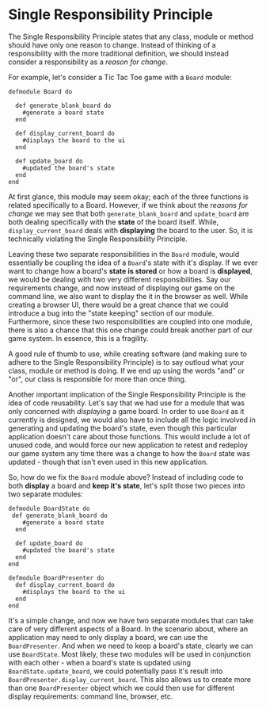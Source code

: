Single Responsibility Principle
===============================
The Single Responsibility Principle states that any class, module or
method should have only one reason to change. Instead of thinking of a
responsibility with the more traditional definition, we should instead
consider a responsibility as a *reason for change*.

For example, let's consider a Tic Tac Toe game with a ```Board```
module:

```
defmodule Board do

  def generate_blank_board do
    #generate a board state
  end

  def display_current_board do
    #displays the board to the ui
  end

  def update_board do
    #updated the board's state
  end
end
```

At first glance, this module may seem okay; each of the three functions
is related specifically to a Board. However, if we think about the
*reasons for change* we may see that both ```generate_blank_board``` and
```update_board``` are both dealing specifically with the **state** of
the board itself. While, ```display_current_board``` deals with
**displaying** the board to the user. So, it is technically violating
the Single Responsibility Principle.

Leaving these two separate responsibilities in the ```Board``` module,
would essentially be coupling the idea of a ```Board```'s state with
it's display. If we ever want to change how a board's **state is
stored** or how a board is **displayed**, we would be dealing with two
very different responsibilities.  Say our requirements change, and now
instead of displaying our game on the command line, we also want to
display the it in the browser as well. While creating a browser UI,
there would be a great chance that we could introduce a bug into the
"state keeping" section of our module. Furthermore, since these two
responsibilities are coupled into one module, there is also a chance
that this one change could break another part of our game system. In
essence, this is a fragility.

A good rule of thumb to use, while creating software (and making sure to
adhere to the Single Responsibility Principle) is to say outloud what
your class, module or method is doing. If we end up using the words
"and" or "or", our class is responsible for more than once thing.


Another important implication of the Single Responsibility Principle is
the idea of code reusability. Let's say that we had use for a module
that was only concerned with *displaying* a game board. In order to use
```Board``` as it currently is designed, we would also have to include
all the logic involved in generating and updating the board's state,
even though this particular application doesn't care about those
functions. This would include a lot of unused code, and would force our
new application to retest and redeploy our game system any time there
was a change to how the ```Board``` state was updated - though that
isn't even used in this new application.

So, how do we fix the ```Board``` module above? Instead of including
code to both **display** a board and **keep it's state**, let's split
those two pieces into two separate modules:
```
defmodule BoardState do
 def generate_blank_board do
    #generate a board state
  end

  def update_board do
    #updated the board's state
  end
end
```
```
defmodule BoardPresenter do
  def display_current_board do
    #displays the board to the ui
  end
end
```

It's a simple change, and now we have two separate modules that can take
care of very different aspects of a Board. In the scenario about, where
an application may need to only display a board, we can use the
```BoardPresenter```. And when we need to keep a board's state, clearly
we can use ```BoardState```. Most likely, these two modules will be used
in conjunction with each other - when a board's state is updated using
```BoardState.update_board```, we could potentially pass it's result
into ```BoardPresenter.display_current_board```. This also allows us to
create more than one ```BoardPresenter``` object which we could then use
for different display requirements: command line, browser, etc.
